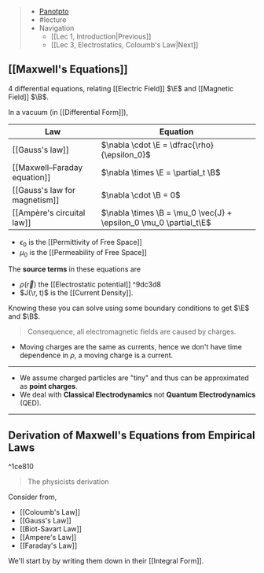 > - [Panotpto](https://uniofbath.cloud.panopto.eu/Panopto/Pages/Viewer.aspx?id=64b72a9d-b5c5-401a-8e7c-acb501016cb6)
> - #lecture
> - Navigation
> 	- [[Lec 1, Introduction|Previous]]
>  	- [[Lec 3, Electrostatics, Coloumb's Law|Next]]


## [[Maxwell's Equations]]

4 differential equations, relating [[Electric Field]] $\E$ and [[Magnetic Field]] $\B$.

In a vacuum (in [[Differential Form]]),

| Law                           | Equation                                                           |
| ----------------------------- | ------------------------------------------------------------------ |
| [[Gauss's law]]               | $\nabla \cdot \E = \dfrac{\rho}{\epsilon_0}$                       |
| [[Maxwell–Faraday equation]]  | $\nabla \times \E = \partial_t \B$                                 |
| [[Gauss's law for magnetism]] | $\nabla \cdot \B = 0$                                              |
| [[Ampère's circuital law]]    | $\nabla \times \B = \mu_0 \vec{J} + \epsilon_0 \mu_0 \partial_t\E$ |

- $\epsilon_0$ is the [[Permittivity of Free Space]]
- $\mu_0$ is the [[Permeability of Free Space]]

The **source terms** in these equations are
- $\rho(\vec{r})$ the [[Electrostatic potential]] ^9dc3d8
- $J(\r, t)$ is the [[Current Density]].

Knowing these you can solve using some boundary conditions to get $\E$ and $\B$.

> Consequence, all electromagnetic fields are caused by charges.

- Moving charges are the same as currents, hence we don't have time dependence in $\rho$, a moving charge is a current.

---

- We assume charged particles are "tiny" and thus can be approximated as **point charges**.
- We deal with **Classical Electrodynamics** not **Quantum Electrodynamics** (QED).

---

## Derivation of Maxwell's Equations from Empirical Laws

^1ce810

> The physicists derivation

Consider from,

- [[Coloumb's Law]]
- [[Gauss's Law]]
- [[Biot-Savart Law]]
- [[Ampere's Law]]
- [[Faraday's Law]]

We'll start by by writing them down in their [[Integral Form]].
